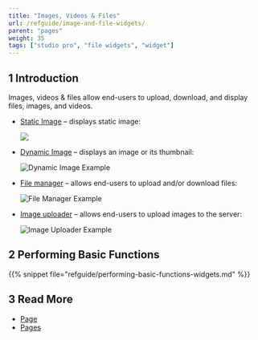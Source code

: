 ```yaml
---
title: "Images, Videos & Files"
url: /refguide/image-and-file-widgets/
parent: "pages"
weight: 35
tags: ["studio pro", "file widgets", "widget"]
---
```


## 1 Introduction

Images, videos & files allow end-users to upload, download, and display files, images, and videos. 

* [Static Image](/refguide/image/) – displays static image:

    ![](/attachments/refguide/modeling/pages/image-and-file-widgets/image-design-mode-example.png)

* [Dynamic Image](/refguide/image-viewer/) – displays an image or its thumbnail:

    ![Dynamic Image Example](/attachments/refguide/modeling/pages/image-and-file-widgets/image-viewer-example.png)

* [File manager](/refguide/file-manager/) – allows end-users to upload and/or download files:

    ![File Manager Example](/attachments/refguide/modeling/pages/image-and-file-widgets/file-manager-example.png)

* [Image uploader](/refguide/image-uploader/) – allows end-users to upload images to the server:

    ![Image Uploader Example](/attachments/refguide/modeling/pages/image-and-file-widgets/image-uploader-example.png)


## 2 Performing Basic Functions

{{% snippet file="refguide/performing-basic-functions-widgets.md" %}}

## 3 Read More

* [Page](/refguide/page/)
* [Pages](/refguide/pages/)